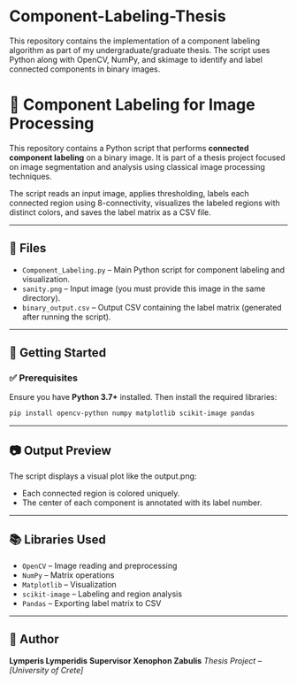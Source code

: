 # Component-Labeling-Thesis
This repository contains the implementation of a component labeling algorithm as part of my undergraduate/graduate thesis. The script uses Python along with OpenCV, NumPy, and skimage to identify and label connected components in binary images.

# 🧩 Component Labeling for Image Processing

This repository contains a Python script that performs **connected component labeling** on a binary image. It is part of a thesis project focused on image segmentation and analysis using classical image processing techniques.

The script reads an input image, applies thresholding, labels each connected region using 8-connectivity, visualizes the labeled regions with distinct colors, and saves the label matrix as a CSV file.

---

## 📁 Files

- `Component_Labeling.py` – Main Python script for component labeling and visualization.
- `sanity.png` – Input image (you must provide this image in the same directory).
- `binary_output.csv` – Output CSV containing the label matrix (generated after running the script).

---

## 🚀 Getting Started

### ✅ Prerequisites

Ensure you have **Python 3.7+** installed. Then install the required libraries:

```bash
pip install opencv-python numpy matplotlib scikit-image pandas

```
---

## 📷 Output Preview

The script displays a visual plot like the output.png:

- Each connected region is colored uniquely.
- The center of each component is annotated with its label number.

---

## 📚 Libraries Used

- `OpenCV` – Image reading and preprocessing
- `NumPy` – Matrix operations
- `Matplotlib` – Visualization
- `scikit-image` – Labeling and region analysis
- `Pandas` – Exporting label matrix to CSV

---

## 👤 Author

**Lymperis Lymperidis**
**Supervisor Xenophon Zabulis**
*Thesis Project – [University of Crete]*

```

